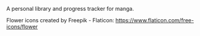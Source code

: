 A personal library and progress tracker for manga.

Flower icons created by Freepik - Flaticon: https://www.flaticon.com/free-icons/flower